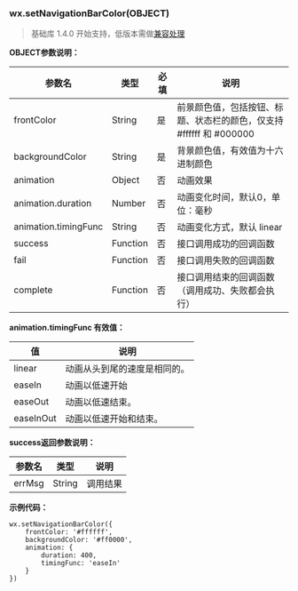 <!-- https://developers.weixin.qq.com/miniprogram/dev/api/setNavigationBarColor.html -->

### wx.setNavigationBarColor(OBJECT)

> 基础库 1.4.0 开始支持，低版本需做[兼容处理](https://developers.weixin.qq.com/miniprogram/dev/framework/compatibility.html)

**OBJECT参数说明：**

  参数名                 |  类型       |  必填 |  说明                                         
-------------------------|-------------|-------|-----------------------------------------------
  frontColor             |  String     |  是   |前景颜色值，包括按钮、标题、状态栏的颜色，仅支持 #ffffff 和 #000000
  backgroundColor        |  String     |  是   |  背景颜色值，有效值为十六进制颜色             
  animation              |  Object     |  否   |  动画效果                                     
  animation.duration     |  Number     |  否   |  动画变化时间，默认0，单位：毫秒              
  animation.timingFunc   |  String     |  否   |  动画变化方式，默认 linear                    
  success                |  Function   |  否   |  接口调用成功的回调函数                       
  fail                   |  Function   |  否   |  接口调用失败的回调函数                       
  complete               |  Function   |  否   |接口调用结束的回调函数（调用成功、失败都会执行）

**animation.timingFunc 有效值：**

  值          |  说明             
--------------|-------------------
  linear      |动画从头到尾的速度是相同的。
  easeIn      |  动画以低速开始   
  easeOut     |  动画以低速结束。 
  easeInOut   |动画以低速开始和结束。

**success返回参数说明：**

  参数名   |  类型     |  说明   
-----------|-----------|---------
  errMsg   |  String   | 调用结果

**示例代码：**

    wx.setNavigationBarColor({
        frontColor: '#ffffff',
        backgroundColor: '#ff0000',
        animation: {
            duration: 400,
            timingFunc: 'easeIn'
        }
    })
